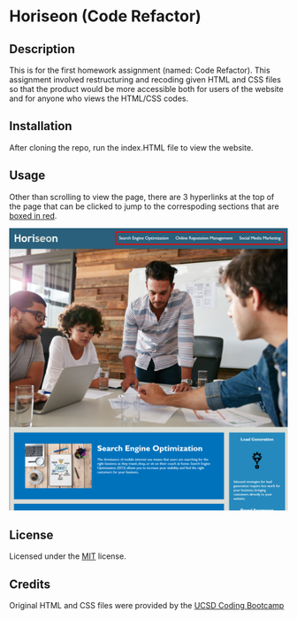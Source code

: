 # Horiseon (Code Refactor)

## Description

This is for the first homework assignment (named: Code Refactor). This assignment involved restructuring and recoding given HTML and CSS files so that the product would be more accessible both for users of the website and for anyone who views the HTML/CSS codes.


## Installation

After cloning the repo, run the index.HTML file to view the website.


## Usage

Other than scrolling to view the page, there are 3 hyperlinks at the top of the page that can be clicked to jump to the correspoding sections that are [boxed in red](https://github.com/highwolfx/Code-Refactor-Horiseon/blob/main/assets/examples/hyperlink-example.png).
<p align="center">
    <img alt="hyperlink example" src="https://raw.githubusercontent.com/highwolfx/Code-Refactor-Horiseon/main/assets/examples/hyperlink-example.png">
</p>


## License
Licensed under the [MIT](LICENSE.txt) license.


## Credits
Original HTML and CSS files were provided by the [UCSD Coding Bootcamp](https://bootcamp.extension.ucsd.edu/coding/)